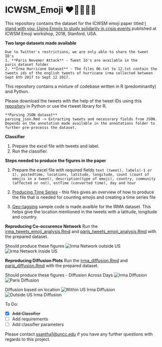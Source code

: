 # ICWSM_Emoji :heart::purple_heart::broken_heart::dash::pray:

This repository contains the dataset for the ICWSM emoji paper titled [I stand with you: Using Emojis to study solidarity in crisis events](http://ceur-ws.org/Vol-2130/paper1.pdf) published at ICWSM Emoji workshop, 2018, Stanford, USA.

**Two large datasets made available**
```
Due to Twitter's restrictions, we are only able to share the tweet ID's
1. **Paris Novemer Attack** - Tweet Id's are available in the paris_dataset folder
2. **Irma Hurricane Dataset** - The files 06.txt to 12.txt contain the tweets ids of the english tweets of hurricane irma collected between Sept 6th 2017 to Sept 12 2017.
```

This repository contains a mixture of codebase written in R (predominantly) and Python.

Please download the tweets with the help of the tweet IDs using this [repository](https://github.com/sashank06/tweets_extraction) in Python or use the rtweet library for R.
```
**Parsing JSON dataset**
parsing_json.Rmd -> Extracting tweets and necessrary fields from JSON.
Depends on the annotation made available in the annotations folder to further pre-processs the dataset.
```
**Classifier**
1. Prepare the excel file with tweets and label.
2. Run the classifier.


**Steps needed to produce the figures in the paper**
1. Prepare the excel file with required fields
```text (tweet), labels(-1 or 1), postedtime, locations, latitude, longitude, count (count of emojis in a tweet), description(type of emoji), country, community (affected or not), estTime (converted time), day and hour```

2. [Producing Time Series](https://github.com/sashank06/ICWSM_Emoji/blob/master/creating_irma_time_series_file.py) - this files gives an overview of how to produce the file that is needed for counting emojis and creating a time series file

3. [Geo-tagging](https://github.com/sashank06/ICWSM_Emoji/blob/master/geotagging_irma.py) sample code is made availble for the IRMA dataset. This helps give the location mentioned in the tweets with a latitude, longitude and country.

**Reproducing Co-occurence Network**
Run the [irma_tweets_emoji_analysis.Rmd](https://github.com/sashank06/ICWSM_Emoji/blob/master/Cooccurrence-network/irma_tweets_emoji_analysis.Rmd) and [paris_tweets_emoji_analysis.Rmd](https://github.com/sashank06/ICWSM_Emoji/blob/master/Cooccurrence-network/paris_tweets_emoji_analysis.Rmd) with the prepared dataset.

Should produce these figures
![Irma Network outside US](https://github.com/sashank06/ICWSM_Emoji/blob/master/images/emoji_solidarity_irma_network_NotUS.png "Irma Network outside US")  ![Irma Network inside US ](https://github.com/sashank06/ICWSM_Emoji/blob/master/images/emoji_solidarity_irma_network_US.png "Irma Network inside US")


**Reproducing Diffusion Plots**
Run the [irma_diffusion.Rmd](https://github.com/sashank06/ICWSM_Emoji/tree/master/Diffusion_graphs/irma_diffusion.Rmd) and [paris_diffusion.Rmd](https://github.com/sashank06/ICWSM_Emoji/tree/master/Diffusion_graphs/paris_diffusion.Rmd) with the prepared dataset.

Should produce these figures - Diffusion Across Days
![Irma Diffusion](https://github.com/sashank06/ICWSM_Emoji/blob/master/images/irma_diffusion.png "Irma Diffusion Across Days")  
![Paris Diffusion](https://github.com/sashank06/ICWSM_Emoji/blob/master/images/paris_diffusion.png "Paris Diffusion Across Days")

Diffusion based on location
![Within US Irma Diffusion](https://github.com/sashank06/ICWSM_Emoji/blob/master/images/us_irma_diffusion.png "Irma Diffusion Across Days inside US")  
![Outside US Irma Diffusion](https://github.com/sashank06/ICWSM_Emoji/blob/master/images/outside_us_diffusion.png "Irma Diffusion Across Days outside US")

To Do:
- [x] ~~Add Classifier~~
- [ ] Add requirements
- [ ] Add classifier parameters

Please contact ssantha1@uncc.edu if you have any further questions with regards to this project. 
